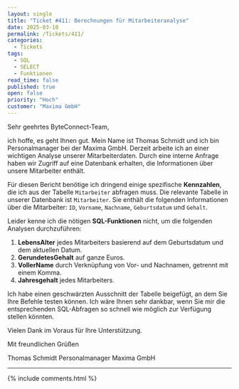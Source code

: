 ```yaml
---
layout: single
title: "Ticket #411: Berechnungen für Mitarbeiteranalyse"
date: 2025-03-10
permalink: /Tickets/411/
categories:
  - Tickets
tags:
  - SQL
  - SELECT
  - Funktionen
read_time: false
published: true
open: false
priority: "Hoch"
customer: "Maxima GmbH"
---
```


Sehr geehrtes ByteConnect-Team,

ich hoffe, es geht Ihnen gut. Mein Name ist Thomas Schmidt und ich bin Personalmanager bei der Maxima GmbH. Derzeit arbeite ich an einer wichtigen Analyse unserer Mitarbeiterdaten. Durch eine interne Anfrage haben wir Zugriff auf eine Datenbank erhalten, die Informationen über unsere Mitarbeiter enthält.

Für diesen Bericht benötige ich dringend einige spezifische **Kennzahlen**, die ich aus der Tabelle `Mitarbeiter` abfragen muss. Die relevante Tabelle in unserer Datenbank ist `Mitarbeiter`. Sie enthält die folgenden Informationen über die Mitarbeiter: `ID`, `Vorname`, `Nachname`, `Geburtsdatum` und `Gehalt`.

Leider kenne ich die nötigen **SQL-Funktionen** nicht, um die folgenden Analysen durchzuführen:

1. **LebensAlter** jedes Mitarbeiters basierend auf dem Geburtsdatum und dem aktuellen Datum.
2. **GerundetesGehalt** auf ganze Euros.
3. **VollerName** durch Verknüpfung von Vor- und Nachnamen, getrennt mit einem Komma.
4. **Jahresgehalt** jedes Mitarbeiters.

Ich habe einen geschwärzten Ausschnitt der Tabelle beigefügt, an dem Sie Ihre Befehle testen können. Ich wäre Ihnen sehr dankbar, wenn Sie mir die entsprechenden SQL-Abfragen so schnell wie möglich zur Verfügung stellen könnten.

Vielen Dank im Voraus für Ihre Unterstützung.

Mit freundlichen Grüßen

Thomas Schmidt
Personalmanager
Maxima GmbH

---

{% include comments.html %}